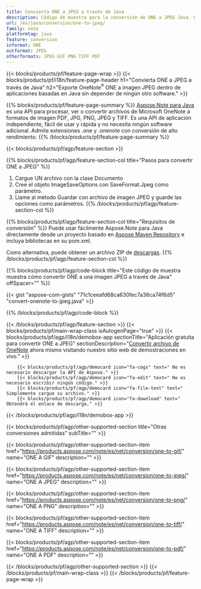 ```yaml
---
title: Convierta ONE a JPEG a través de Java
description: Código de muestra para la conversión de ONE a JPEG Java. Utilice el código de ejemplo API para la conversión de archivos por lotes ONE a JPEG dentro de cualquier aplicación basada en Java. 
url: /es/java/conversion/one-to-jpeg/
family: note
platformtag: java
feature: conversion
informat: ONE
outformat: JPEG
otherformats: JPEG GIF PNG TIFF PDF
---
```

{{< blocks/products/pf/feature-page-wrap >}}
{{< blocks/products/pf/i18n/feature-page-header h1="Convierta ONE a JPEG a través de Java" h2="Exporte OneNote<sup>&reg;</sup> ONE a imagen JPEG dentro de aplicaciones basadas en Java sin depender de ningún otro software." >}}

{{% blocks/products/pf/feature-page-summary %}}
[Aspose.Note para Java](https://products.aspose.com/note/java/) es una API para procesar, ver o convertir archivos de Microsoft OneNote a formatos de imagen PDF, JPG, PNG, JPEG y TIFF. Es una API de aplicación independiente, fácil de usar y rápida y no necesita ningún software adicional. Admite extensiones .one y .onenote con conversión de alto rendimiento.
{{% /blocks/products/pf/feature-page-summary  %}}

{{< blocks/products/pf/agp/feature-section >}}

{{% blocks/products/pf/agp/feature-section-col title="Pasos para convertir ONE a JPEG" %}}
1. Cargue UN archivo con la clase Documento
2. Cree el objeto ImageSaveOptions con SaveFormat.Jpeg como parámetro.
3. Llame al método Guardar con archivo de imagen JPEG y guarde las opciones como parámetros.
{{% /blocks/products/pf/agp/feature-section-col %}}

{{% blocks/products/pf/agp/feature-section-col title="Requisitos de conversión" %}}
Puede usar fácilmente Aspose.Note para Java directamente desde un proyecto basado en [Aspose Maven Repository](https://repository.aspose.com/note/) e incluya bibliotecas en su pom.xml.

Como alternativa, puede obtener un archivo ZIP de [descargas](https://releases.aspose.com/note/java).
{{% /blocks/products/pf/agp/feature-section-col %}}

{{% blocks/products/pf/agp/code-block title="Este código de muestra muestra cómo convertir ONE a una imagen JPEG a través de Java" offSpacer="" %}}

{{< gist "aspose-com-gists" "71c1ceeafd68ca630fec7a36ca74f6d5" "convert-onenote-to-jpeg.java" >}}

{{% /blocks/products/pf/agp/code-block %}}

{{< /blocks/products/pf/agp/feature-section >}}
{{< blocks/products/pf/main-wrap-class isAutogenPage="true" >}}
{{< blocks/products/pf/agp/i18n/demobox-app sectionTitle="Aplicación gratuita para convertir ONE a JPEG" sectionDescription="[Convertir archivo de OneNote](https://products.aspose.app/note/conversion/onenote-to-jpeg) ahora mismo visitando nuestro sitio web de demostraciones en vivo." >}}

        {{< blocks/products/pf/agp/democard icon="fa-cogs" text=" No es necesario descargar la API de Aspose." >}}
        {{< blocks/products/pf/agp/democard icon="fa-edit" text=" No es necesario escribir ningún código." >}}
        {{< blocks/products/pf/agp/democard icon="fa-file-text" text=" Simplemente cargue su archivo." >}}
        {{< blocks/products/pf/agp/democard icon="fa-download" text=" Obtendrá el enlace de descarga." >}}
		
{{< /blocks/products/pf/agp/i18n/demobox-app >}}

{{< blocks/products/pf/agp/other-supported-section title="Otras conversiones admitidas" subTitle="" >}}

{{< blocks/products/pf/agp/other-supported-section-item href="https://products.aspose.com/note/es/net/conversion/one-to-gif/" name="ONE A GIF" description="" >}}

{{< blocks/products/pf/agp/other-supported-section-item href="https://products.aspose.com/note/es/net/conversion/one-to-jpeg/" name="ONE A JPEG" description="" >}}

{{< blocks/products/pf/agp/other-supported-section-item href="https://products.aspose.com/note/es/net/conversion/one-to-png/" name="ONE A PNG" description="" >}}

{{< blocks/products/pf/agp/other-supported-section-item href="https://products.aspose.com/note/es/net/conversion/one-to-tiff/" name="ONE A TIFF" description="" >}}

{{< blocks/products/pf/agp/other-supported-section-item href="https://products.aspose.com/note/es/net/conversion/one-to-pdf/" name="ONE A PDF" description="" >}}



{{< /blocks/products/pf/agp/other-supported-section >}}
{{< /blocks/products/pf/main-wrap-class >}}
{{< /blocks/products/pf/feature-page-wrap >}}